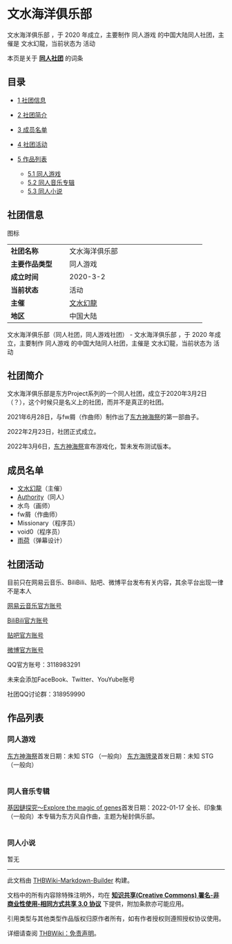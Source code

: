 # 文水海洋俱乐部

<!-- source html: G:\repos\THBWiki-Markdown-Builder\THBWikiMarkdown\Temp\main\a\a1\ns0%3A%E6%96%87%E6%B0%B4%E6%B5%B7%E6%B4%8B%E4%BF%B1%E4%B9%90%E9%83%A8.html -->

文水海洋俱乐部 ，于 2020 年成立，主要制作 同人游戏 的中国大陆同人社团，主催是 文水幻龍，当前状态为 活动

本页是关于 **[同人社团](./同人社团.md#同人社团)** 的词条

## 目录

- [1 社团信息](#社团信息)
- [2 社团简介](#社团简介)
- [3 成员名单](#成员名单)
- [4 社团活动](#社团活动)
- [5 作品列表](#作品列表)

  - [5.1 同人游戏](#同人游戏)
  - [5.2 同人音乐专辑](#同人音乐专辑)
  - [5.3 同人小说](#同人小说)








## 社团信息
[](./文件-文水海洋俱乐部社团图标.jpg.md)  [](./文件-文水海洋俱乐部社团图标.jpg.md)图标

<table><tbody><tr><td style="width:120px"><b>社团名称</b></td><td style="min-width:300px"> 文水海洋俱乐部 </td></tr><tr><td><b>主要作品类型</b></td><td>同人游戏</td></tr><tr><td><b>成立时间</b></td><td>2020-3-2</td></tr><tr><td><b>当前状态</b></td><td>活动</td></tr><tr><td><b>主催</b></td><td> <a href="./文水幻龍.md" title="文水幻龍">文水幻龍</a> </td></tr><tr><td><b>地区</b></td><td>中国大陆</td></tr></tbody></table>

文水海洋俱乐部（同人社团，同人游戏社团） - 文水海洋俱乐部 ，于 2020 年成立，主要制作 同人游戏 的中国大陆同人社团，主催是 文水幻龍，当前状态为 活动

## 社团简介
  
文水海洋俱乐部是东方Project系列的一个同人社团，成立于2020年3月2日（？），这个时候只是名义上的社团，而并不是真正的社团。  

2021年6月28日，与fw屑（作曲师）制作出了[东方神海祭](./东方神海祭.md)的第一部曲子。  

2022年2月23日，社团正式成立。  

2022年3月6日，[东方神海祭](./东方神海祭.md)宣布游戏化，暂未发布测试版本。
  


## 成员名单
- [文水幻龍](./文水幻龍.md)（主催）
- [Authority](./Authority.md)（同人）
- 水鸟（画师）
- fw屑（作曲师）
- Missionary（程序员）
- void0（程序员）
- [雨荷](./雨荷.md)（弹幕设计）


## 社团活动
  
目前只在网易云音乐、BiliBili、贴吧、微博平台发布有关内容，其余平台出现一律不是本人  

  
  
[网易云音乐官方账号](https://music.163.com/#/user/home?id=585688018)  

  
  
[BiliBili官方账号](https://space.bilibili.com/630255374)  

  
  
[贴吧官方账号](https://tieba.baidu.com/home/main?id=tb.1.b9f4ed7e.zSZ5OjDdZRll993FqCPoXg?t=1638028560&amp;fr=index)
  
  
[微博官方账号](https://weibo.com/u/7057683950)
  
  
QQ官方账号：3118983291
  
  
未来会添加FaceBook、Twitter、YouYube账号
  
  
社团QQ讨论群：318959990
  


## 作品列表

### 同人游戏

[](./东方神海祭.md)[东方神海祭](./东方神海祭.md)首发日期：未知 STG （一般向）
[](./东方海牌录.md)[东方海牌录](./东方海牌录.md)首发日期：未知 STG （一般向）
<table><link rel="mw-deduplicated-inline-style" href="mw-data:TemplateStyles:r686458">
</table>



### 同人音乐专辑
[](./基因鏈探究～Explore_the_magic_of_genes.md)[基因鏈探究～Explore the magic of genes](./基因鏈探究～Explore_the_magic_of_genes.md)首发日期：2022-01-17 全长、​印象集 （一般向）本专辑为东方风自作曲，主题为秘封俱乐部。
<table><link rel="mw-deduplicated-inline-style" href="mw-data:TemplateStyles:r686458">
</table>



### 同人小说
  
暂无
  





---

此文档由 [THBWiki-Markdown-Builder](https://github.com/Delsin-Yu/THBWiki-Markdown-Builder) 构建。

文档中的所有内容除特殊注明外，均在 [**知识共享(Creative Commons) 署名-非商业性使用-相同方式共享 3.0 协议**](https://creativecommons.org/licenses/by-sa/3.0/deed.zh-hans) 下提供，附加条款亦可能应用。

引用类型与其他类型作品版权归原作者所有，如有作者授权则遵照授权协议使用。

详细请查阅 [THBWiki：免责声明](https://thbwiki.cc/THBWiki:%E5%85%8D%E8%B4%A3%E5%A3%B0%E6%98%8E)。

